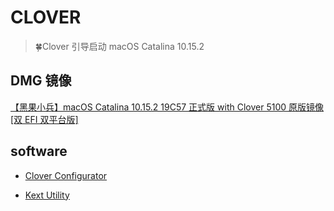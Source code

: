 # CLOVER

> 🍀Clover 引导启动 macOS Catalina 10.15.2

## DMG 镜像

[【黑果小兵】macOS Catalina 10.15.2 19C57 正式版 with Clover 5100 原版镜像[双 EFI 双平台版]](https://blog.daliansky.net/macOS-Catalina-10.15.2-19C57-Release-version-with-Clover-5100-original-image-Double-EFI-Version.html)

## software

- [Clover Configurator](https://mackie100projects.altervista.org/clover-configurator/)

- [Kext Utility](http://cvad-mac.narod.ru/index/0-4)
